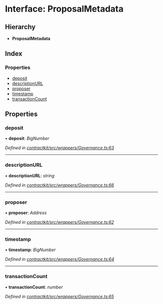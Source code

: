 # Interface: ProposalMetadata

## Hierarchy

* **ProposalMetadata**

## Index

### Properties

* [deposit](_wrappers_governance_.proposalmetadata.md#deposit)
* [descriptionURL](_wrappers_governance_.proposalmetadata.md#descriptionurl)
* [proposer](_wrappers_governance_.proposalmetadata.md#proposer)
* [timestamp](_wrappers_governance_.proposalmetadata.md#timestamp)
* [transactionCount](_wrappers_governance_.proposalmetadata.md#transactioncount)

## Properties

###  deposit

• **deposit**: *BigNumber*

*Defined in [contractkit/src/wrappers/Governance.ts:63](https://github.com/celo-org/celo-monorepo/blob/master/packages/sdk/contractkit/src/wrappers/Governance.ts#L63)*

___

###  descriptionURL

• **descriptionURL**: *string*

*Defined in [contractkit/src/wrappers/Governance.ts:66](https://github.com/celo-org/celo-monorepo/blob/master/packages/sdk/contractkit/src/wrappers/Governance.ts#L66)*

___

###  proposer

• **proposer**: *Address*

*Defined in [contractkit/src/wrappers/Governance.ts:62](https://github.com/celo-org/celo-monorepo/blob/master/packages/sdk/contractkit/src/wrappers/Governance.ts#L62)*

___

###  timestamp

• **timestamp**: *BigNumber*

*Defined in [contractkit/src/wrappers/Governance.ts:64](https://github.com/celo-org/celo-monorepo/blob/master/packages/sdk/contractkit/src/wrappers/Governance.ts#L64)*

___

###  transactionCount

• **transactionCount**: *number*

*Defined in [contractkit/src/wrappers/Governance.ts:65](https://github.com/celo-org/celo-monorepo/blob/master/packages/sdk/contractkit/src/wrappers/Governance.ts#L65)*
